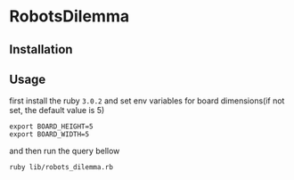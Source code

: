 # RobotsDilemma


## Installation


## Usage
first install the ruby ``3.0.2`` and set env variables for board dimensions(if not set, the default value is 5) 
```bigquery
export BOARD_HEIGHT=5
export BOARD_WIDTH=5
```
and then run the query bellow
```bigquery
ruby lib/robots_dilemma.rb
```
